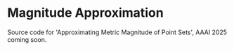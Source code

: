 # Magnitude Approximation
Source code for 'Approximating Metric Magnitude of Point Sets', AAAI 2025 coming soon.

